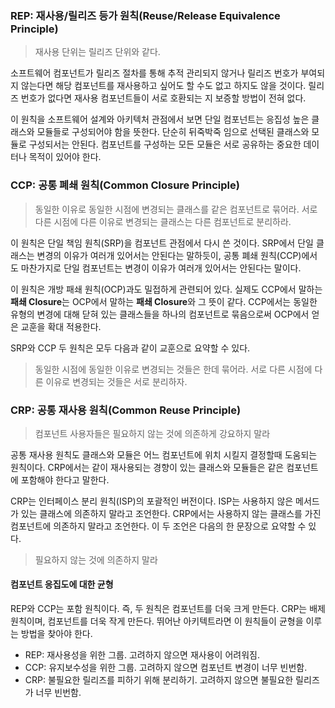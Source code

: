 ### REP: 재사용/릴리즈 등가 원칙(Reuse/Release Equivalence Principle)
> 재사용 단위는 릴리즈 단위와 같다.

소프트웨어 컴포넌트가 릴리즈 절차를 통해 추적 관리되지 않거나 릴리즈 번호가 부여되지 않는다면 해당 컴포넌트를 재사용하고 싶어도 할 수도 없고 하지도 않을 것이다. 릴리즈 번호가 없다면 재사용 컴포넌트들이 서로 호환되는 지 보증할 방법이 전혀 없다.

이 원칙을 소프트웨어 설계와 아키텍처 관점에서 보면 단일 컴포넌트는 응집성 높은 클래스와 모듈들로 구성되어야 함을 뜻한다. 단순히 뒤죽박죽 임으로 선택된 클래스와 모듈로 구성되서는 안된다. 컴포넌트를 구성하는 모든 모듈은 서로 공유하는 중요한 데이터나 목적이 있어야 한다.

### CCP: 공통 폐쇄 원칙(Common Closure Principle)
> 동일한 이유로 동일한 시점에 변경되는 클래스를 같은 컴포넌트로 묶어라. 서로 다른 시점에 다른 이유로 변경되는 클래스는 다른 컴포넌트로 분리하라.

이 원칙은 단일 책임 원칙(SRP)을 컴포넌트 관점에서 다시 쓴 것이다. SRP에서 단일 클래스는 변경의 이유가 여러개 있어서는 안된다는 말하듯이, 공통 폐쇄 원칙(CCP)에서도 마찬가지로 단일 컴포넌트는 변경이 이유가 여러개 있어서는 안된다는 말이다.

이 원칙은 개방 패쇄 원칙(OCP)과도 밀접하게 관련되어 있다. 실제도 CCP에서 말하는 **패쇄 Closure**는 OCP에서 말하는 **패쇄 Closure**와 그 뜻이 같다. CCP에서는 동일한 유형의 변경에 대해 닫혀 있는 클래스들을 하나의 컴포넌트로 묶음으로써 OCP에서 얻은 교훈을 확대 적용한다.

SRP와 CCP 두 원칙은 모두 다음과 같이 교훈으로 요약할 수 있다.
> 동일한 시점에 동일한 이유로 변경되는 것들은 한데 묶어라. 서로 다른 시점에 다른 이유로 변경되는 것들은 서로 분리하자.

### CRP: 공통 재사용 원칙(Common Reuse Principle)
> 컴포넌트 사용자들은 필요하지 않는 것에 의존하게 강요하지 말라

공통 재사용 원칙도 클래스와 모듈은 어느 컴포넌트에 위치 시킬지 결정할때 도움되는 원칙이다. CRP에서는 같이 재사용되는 경향이 있는 클래스와 모듈들은 같은 컴포넌트에 포함해야 한다고 말한다.

CRP는 인터페이스 분리 원칙(ISP)의 포괄적인 버전이다. ISP는 사용하지 않은 메서드가 있는 클래스에 의존하지 말라고 조언한다.
CRP에서는 사용하지 않는 클래스를 가진 컴포넌트에 의존하지 말라고 조언한다. 이 두 조언은 다음의 한 문장으로 요약할 수 있다.
> 필요하지 않는 것에 의존하지 말라

#### 컴포넌트 응집도에 대한 균형
REP와 CCP는 포함 원칙이다. 즉, 두 원칙은 컴포넌트를 더욱 크게 만든다. CRP는 배제 원칙이며, 컴포넌트를 더욱 작게 만든다. 뛰어난 아키텍트라면 이 원칙들이 균형을 이루는 방법을 찾아야 한다.

- REP: 재사용성을 위한 그룹. 고려하지 않으면 재사용이 어려워짐.
- CCP: 유지보수성을 위한 그룹. 고려하지 않으면 컴포넌트 변경이 너무 빈번함.
- CRP: 불필요한 릴리즈를 피하기 위해 분리하기. 고려하지 않으면 불필요한 릴리즈가 너무 빈번함.